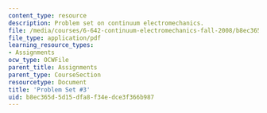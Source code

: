 ```yaml
---
content_type: resource
description: Problem set on continuum electromechanics.
file: /media/courses/6-642-continuum-electromechanics-fall-2008/b8ec365d5d15dfa8f34edce3f366b987_pset3.pdf
file_type: application/pdf
learning_resource_types:
- Assignments
ocw_type: OCWFile
parent_title: Assignments
parent_type: CourseSection
resourcetype: Document
title: 'Problem Set #3'
uid: b8ec365d-5d15-dfa8-f34e-dce3f366b987
---
```

